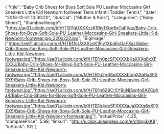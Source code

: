 {
	"title": "Baby Crib Shoes for Boys  Soft Sole PU Leather Moccasins Girl Sneakers Little Kid Newborn footwear Tenis Infantil Toddler Tennis",
	"date": "2018-10-31 10:30:20",
	"SubCat": ["Mother & Kids"],
	"categories": ["Baby Shoes"],
	"thumbnailImage": "https://ae01.alicdn.com/kf/HTB11gUXXXzsK1Rjy1Xbq6xOaFXaz/Baby-Crib-Shoes-for-Boys-Soft-Sole-PU-Leather-Moccasins-Girl-Sneakers-Little-Kid-Newborn-footwear.jpg_220x220.jpg",
	"BigImage": ["https://ae01.alicdn.com/kf/HTB11gUXXXzsK1Rjy1Xbq6xOaFXaz/Baby-Crib-Shoes-for-Boys-Soft-Sole-PU-Leather-Moccasins-Girl-Sneakers-Little-Kid-Newborn-footwear.jpg","https://ae01.alicdn.com/kf/HTB1h0pcSFXXXXbKaXXXq6xXFXXXJ/Baby-Crib-Shoes-for-Boys-Soft-Sole-PU-Leather-Moccasins-Girl-Sneakers-Little-Kid-Newborn-footwear.jpg","https://ae01.alicdn.com/kf/HTB1u2g6SpXXXXbtapXXq6xXFXXX9/Baby-Crib-Shoes-for-Boys-Soft-Sole-PU-Leather-Moccasins-Girl-Sneakers-Little-Kid-Newborn-footwear.jpg","https://ae01.alicdn.com/kf/HTB1p629CrSYBuNjSspfq6AZCpXaR/Baby-Crib-Shoes-for-Boys-Soft-Sole-PU-Leather-Moccasins-Girl-Sneakers-Little-Kid-Newborn-footwear.jpg","https://ae01.alicdn.com/kf/HTB1b4deSFXXXXaJaXXXq6xXFXXX5/Baby-Crib-Shoes-for-Boys-Soft-Sole-PU-Leather-Moccasins-Girl-Sneakers-Little-Kid-Newborn-footwear.jpg"],
	"actualPrice": 4.25,
	"comparePrice": 5.99,
	"linkurl": "http://s.click.aliexpress.com/e/cNng3kK8",
	"inStock": 102
}
